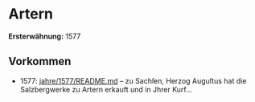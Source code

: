 # Artern

**Ersterwähnung:** 1577

## Vorkommen
- 1577: [jahre/1577/README.md](../jahre/1577/README.md) – zu Sachſen, Herzog Auguſtus hat die
Salzbergwerke zu Artern erkauft und in Jhrer Kurf...

